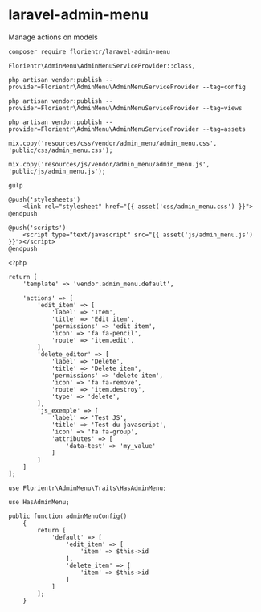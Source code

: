 # laravel-admin-menu
Manage actions on models

`composer require florientr/laravel-admin-menu`

`Florientr\AdminMenu\AdminMenuServiceProvider::class,`

`php artisan vendor:publish --provider=Florientr\AdminMenu\AdminMenuServiceProvider --tag=config`

`php artisan vendor:publish --provider=Florientr\AdminMenu\AdminMenuServiceProvider --tag=views`

`php artisan vendor:publish --provider=Florientr\AdminMenu\AdminMenuServiceProvider --tag=assets`

`mix.copy('resources/css/vendor/admin_menu/admin_menu.css', 'public/css/admin_menu.css');`
	
`mix.copy('resources/js/vendor/admin_menu/admin_menu.js', 'public/js/admin_menu.js');`

`gulp`

```
@push('stylesheets')
    <link rel="stylesheet" href="{{ asset('css/admin_menu.css') }}">
@endpush
```

```
@push('scripts')
    <script type="text/javascript" src="{{ asset('js/admin_menu.js') }}"></script>
@endpush
```

```
<?php

return [
	'template' => 'vendor.admin_menu.default',

	'actions' => [
		'edit_item' => [
			'label' => 'Item',
			'title' => 'Edit item',
			'permissions' => 'edit item',
			'icon' => 'fa fa-pencil',
			'route' => 'item.edit',
		],
		'delete_editor' => [
			'label' => 'Delete',
			'title' => 'Delete item',
			'permissions' => 'delete item',
			'icon' => 'fa fa-remove',
			'route' => 'item.destroy',
			'type' => 'delete',
		],
		'js_exemple' => [
			'label' => 'Test JS',
			'title' => 'Test du javascript',
			'icon' => 'fa fa-group',
			'attributes' => [
				'data-test' => 'my_value'
			]
		]
	]
];
```

```
use Florientr\AdminMenu\Traits\HasAdminMenu;

use HasAdminMenu;

public function adminMenuConfig()
	{
		return [
			'default' => [
				'edit_item' => [
					'item' => $this->id
				],
				'delete_item' => [
					'item' => $this->id
				]
			]
		];
	}
```